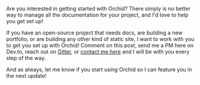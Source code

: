 Are you interested in getting started with Orchid? There simply is no better way to manage all the documentation for 
your project, and I'd love to help you get set up! 

If you have an open-source project that needs docs, are building a new portfolio, or are building any other kind of 
static site, I want to work with you to get you set up with Orchid! Comment on this post, send me a PM here on Dev.to, 
reach out on [Gitter](https://gitter.im/JavaEden/Orchid), or [contact me here](https://www.caseyjbrooks.com/contact/) 
and I will be with you every step of the way.

And as always, let me know if you start using Orchid so I can feature you in the next update!
